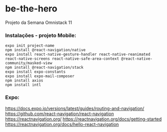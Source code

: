 # be-the-hero
Projeto da Semana Omnistack 11

### Instalações - projeto Mobile:
```
expo init project-name
npm install @react-navigation/native
expo install react-native-gesture-handler react-native-reanimated react-native-screens react-native-safe-area-context @react-native-community/masked-view
npm install @react-navigation/stack
expo install expo-constants
expo install expo-mail-composer
npm install axios
npm install intl
```

### Expo:
https://docs.expo.io/versions/latest/guides/routing-and-navigation/
https://github.com/react-navigation/react-navigation
https://reactnavigation.org/
https://reactnavigation.org/docs/getting-started
https://reactnavigation.org/docs/hello-react-navigation


